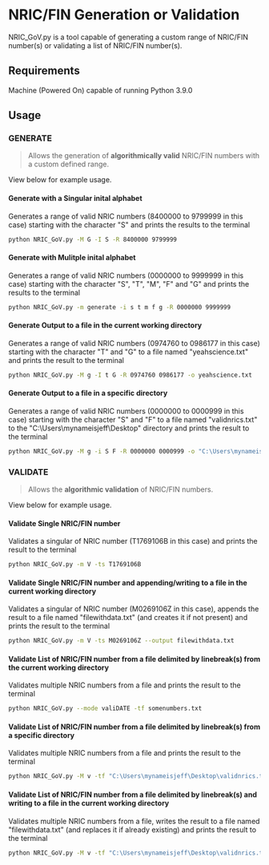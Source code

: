 # NRIC/FIN Generation or Validation
NRIC_GoV.py is a tool capable of generating a custom range of NRIC/FIN number(s) or validating a list of NRIC/FIN number(s).

## Requirements
Machine (Powered On) capable of running Python 3.9.0

## Usage

### GENERATE

> Allows the generation of **algorithmically valid** NRIC/FIN numbers with a custom defined range.

View below for example usage.

#### Generate with a Singular inital alphabet
Generates a range of valid NRIC numbers (8400000 to 9799999 in this case) starting with the character "S" and prints the results to the terminal
```bash
python NRIC_GoV.py -M G -I S -R 8400000 9799999
```

#### Generate with Mulitple inital alphabet
Generates a range of valid NRIC numbers (0000000 to 9999999 in this case) starting with the character "S", "T", "M", "F" and "G" and prints the results to the terminal
```bash
python NRIC_GoV.py -m generate -i s t m f g -R 0000000 9999999
```

#### Generate Output to a file in the current working directory
Generates a range of valid NRIC numbers (0974760 to 0986177 in this case) starting with the character "T" and "G" to a file named "yeahscience.txt" and prints the result to the terminal
```bash
python NRIC_GoV.py -M g -I t G -R 0974760 0986177 -o yeahscience.txt
```

#### Generate Output to a file in a specific directory
Generates a range of valid NRIC numbers (0000000 to 0000999 in this case) starting with the character "S" and "F" to a file named "validnrics.txt" to the "C:\Users\mynameisjeff\Desktop\" directory and prints the result to the terminal
```bash
python NRIC_GoV.py -M g -i S F -R 0000000 0000999 -o "C:\Users\mynameisjeff\Desktop\validnrics.txt"
```

### VALIDATE

> Allows the **algorithmic validation** of NRIC/FIN numbers.

View below for example usage.

#### Validate Single NRIC/FIN number
Validates a singular of NRIC number (T1769106B in this case) and prints the result to the terminal
```bash
python NRIC_GoV.py -m V -ts T1769106B
```

#### Validate Single NRIC/FIN number and appending/writing to a file in the current working directory
Validates a singular of NRIC number (M0269106Z in this case), appends the result to a file named "filewithdata.txt" (and creates it if not present) and prints the result to the terminal
```bash
python NRIC_GoV.py -m V -ts M0269106Z --output filewithdata.txt
```

#### Validate List of NRIC/FIN number from a file delimited by linebreak(s) from the current working directory
Validates multiple NRIC numbers from a file and prints the result to the terminal
```bash
python NRIC_GoV.py --mode valiDATE -tf somenumbers.txt
```

#### Validate List of NRIC/FIN number from a file delimited by linebreak(s) from a specific directory
Validates multiple NRIC numbers from a file and prints the result to the terminal
```bash
python NRIC_GoV.py -M v -tf "C:\Users\mynameisjeff\Desktop\validnrics.txt"
```

#### Validate List of NRIC/FIN number from a file delimited by linebreak(s) and writing to a file in the current working directory
Validates multiple NRIC numbers from a file, writes the result to a file named "filewithdata.txt" (and replaces it if already existing) and prints the result to the terminal
```bash
python NRIC_GoV.py -M v -tf "C:\Users\mynameisjeff\Desktop\validnrics.txt" -o yeahscience.txt
```

